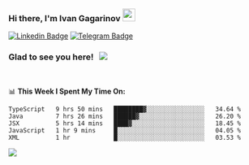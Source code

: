 ### Hi there, I'm Ivan Gagarinov <img src="https://media.giphy.com/media/hvRJCLFzcasrR4ia7z/giphy.gif" width="25px">

[![Linkedin Badge](https://img.shields.io/badge/-LinkedIn-0e76a8?style=flat-square&logo=Linkedin&logoColor=white)](https://linkedin.com/in/ivan-gagarinov-142ba3141/)
[![Telegram Badge](https://img.shields.io/badge/-Telegram-0088cc?style=flat-square&logo=Telegram&logoColor=white)](https://t.me/igagarinov)

### Glad to see you here! &nbsp; ![](https://visitor-badge.glitch.me/badge?page_id=dzencot.dzencot)

</br>

📊 **This Week I Spent My Time On:**
<!--START_SECTION:waka-->
```text
TypeScript   9 hrs 50 mins   ████████▓░░░░░░░░░░░░░░░░   34.64 % 
Java         7 hrs 26 mins   ██████▓░░░░░░░░░░░░░░░░░░   26.20 % 
JSX          5 hrs 14 mins   ████▓░░░░░░░░░░░░░░░░░░░░   18.45 % 
JavaScript   1 hr 9 mins     █░░░░░░░░░░░░░░░░░░░░░░░░   04.05 % 
XML          1 hr            █░░░░░░░░░░░░░░░░░░░░░░░░   03.53 % 
```
<!--END_SECTION:waka-->

[![](https://github-readme-stats.vercel.app/api?username=dzencot&theme=gruvbox)](https://github.com/dzencot)
